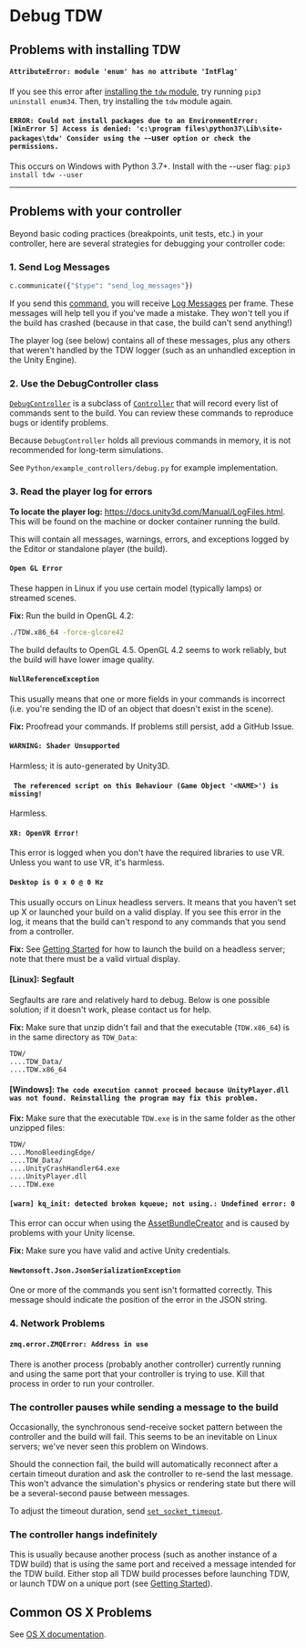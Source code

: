 # Debug TDW

## Problems with installing TDW

#### `AttributeError: module 'enum' has no attribute 'IntFlag'`

If you see this error after [installing the `tdw` module](../getting_started.md#Installation), try running `pip3 uninstall enum34`. Then, try installing the `tdw` module again.

#### `ERROR: Could not install packages due to an EnvironmentError: [WinError 5] Access is denied: 'c:\program files\python37\Lib\site-packages\tdw' Consider using the `--user` option or check the permissions.`

This occurs on Windows with Python 3.7+. Install with the --user flag: `pip3 install tdw --user`

***

## Problems with your controller

Beyond basic coding practices (breakpoints, unit tests, etc.) in your controller, here are several strategies for debugging your controller code:

### 1. Send Log Messages

```python
c.communicate({"$type": "send_log_messages"})
```

If you send this [command](../api/command_api.md), you will receive [Log Messages](../api/output_data.md) per frame. These messages will help tell you if you've made a mistake. They _won't_ tell you if the build has crashed (because in that case, the build can't send anything!)

The player log (see below) contains all of these messages, plus any others that weren't handled by the TDW logger (such as an unhandled exception in the Unity Engine).

### 2. Use the DebugController class

[`DebugController`](../python/debug_controller.md) is a subclass of [`Controller`](../python/controller.md) that will record every list of commands sent to the build. You can review these commands to reproduce bugs or identify problems.

Because `DebugController` holds all previous commands in memory, it is not recommended for long-term simulations.

See `Python/example_controllers/debug.py` for example implementation.

### 3. Read the player log for errors

**To locate the player log:** https://docs.unity3d.com/Manual/LogFiles.html. This will be found on the machine or docker container running the build.

This will contain all messages, warnings, errors, and exceptions logged by the Editor or standalone player (the build).

#### `Open GL Error`

These happen in Linux if you use certain model (typically lamps) or streamed scenes. 

**Fix:** Run the build in OpenGL 4.2:

```bash
./TDW.x86_64 -force-glcore42
```

The build defaults to OpenGL 4.5. OpenGL 4.2 seems to work reliably, but the build will have lower image quality.

#### `NullReferenceException`

This usually means that one or more fields in your commands is incorrect (i.e. you're sending the ID of an object that doesn't exist in the scene).

**Fix:** Proofread your commands. If problems still persist, add a GitHub Issue.

#### `WARNING: Shader Unsupported`

Harmless; it is auto-generated by Unity3D.

#### ` The referenced script on this Behaviour (Game Object '<NAME>') is missing!`

Harmless.

#### `XR: OpenVR Error!`

This error is logged when you don't have the required libraries to use VR. Unless you want to use VR, it's harmless.

#### `Desktop is 0 x 0 @ 0 Hz`

This usually occurs on Linux headless servers. It means that you haven't set up X or launched your build on a valid display. If you see this error in the log, it means that the build can't respond to any commands that you send from a controller.

**Fix:** See [Getting Started](../getting_started.md) for how to launch the build on a headless server; note that there must be a valid virtual display.

#### [Linux]: Segfault

Segfaults are rare and relatively hard to debug. Below is one possible solution; if it doesn't work, please contact us for help.

**Fix:** Make sure that unzip didn't fail and that the executable (`TDW.x86_64`) is in the same directory as `TDW_Data`:

```
TDW/
....TDW_Data/
....TDW.x86_64
```

#### [Windows]: `The code execution cannot proceed because UnityPlayer.dll was not found. Reinstalling the program may fix this problem.`

**Fix:**  Make sure that the executable `TDW.exe` is in the same folder as the other unzipped files:

```
TDW/
....MonoBleedingEdge/
....TDW_Data/
....UnityCrashHandler64.exe
....UnityPlayer.dll
....TDW.exe
```

#### `[warn] kq_init: detected broken kqueue; not using.: Undefined error: 0`

This error can occur when using the [AssetBundleCreator](add_local_object.md) and is caused by problems with your Unity license. 

**Fix:** Make sure you have valid and active Unity credentials.

#### `Newtonsoft.Json.JsonSerializationException`

One or more of the commands you sent isn't formatted correctly. This message should indicate the position of the error in the JSON string.

### 4. Network Problems

#### `zmq.error.ZMQError: Address in use`

There is another process (probably another controller) currently running and using the same port that your controller is trying to use. Kill that process in order to run your controller.

### The controller pauses while sending a message to the build

Occasionally, the synchronous send-receive socket pattern between the controller and the build will fail. This seems to be an inevitable on Linux servers; we've never seen this problem on Windows.

Should the connection fail, the build will automatically reconnect after a certain timeout duration and ask the controller to re-send the last message. This won't advance the simulation's physics or rendering state but there will be a several-second pause between messages.

To adjust the timeout duration, send [`set_socket_timeout`](../api/command_api#set_socket_timeout).

### The controller hangs indefinitely

This is usually because another process (such as another instance of a TDW build) that is using the same port and received a message intended for the TDW build. Either stop all TDW build processes before launching TDW, or launch TDW on a unique port (see [Getting Started](../getting_started.md)).

## Common OS X Problems

See [OS X documentation](osx.md).